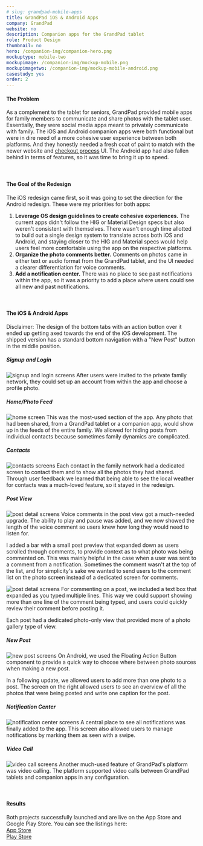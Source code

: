 ```yaml
---
# slug: grandpad-mobile-apps
title: GrandPad iOS & Android Apps
company: GrandPad
website: no
description: Companion apps for the GrandPad tablet
role: Product Design
thumbnail: no
hero: /companion-img/companion-hero.png
mockuptype: mobile-two
mockupimage: /companion-img/mockup-mobile.png
mockupimagetwo: /companion-img/mockup-mobile-android.png
casestudy: yes
order: 2
---
```


#### The Problem

As a complement to the tablet for seniors, GrandPad provided mobile apps for family members to communicate and share photos with the tablet user. Essentially, they were social media apps meant to privately communicate with family. The iOS and Android companion apps were both functional but were in dire need of a more cohesive user experience between both platforms. And they honestly needed a fresh coat of paint to match with the newer website and [checkout process](/projects/grandpad-checkout) UI. The Android app had also fallen behind in terms of features, so it was time to bring it up to speed.
<br /><br /><br />

#### The Goal of the Redesign

The iOS redesign came first, so it was going to set the direction for the Android redesign. These were my priorities for both apps:

1. **Leverage OS design guidelines to create cohesive experiences.** The current apps didn't follow the HIG or Material Design specs but also weren't consistent with themselves. There wasn't enough time allotted to build out a single design system to translate across both iOS and Android, and staying closer to the HIG and Material specs would help users feel more comfortable using the app on the respective platforms.
2. **Organize the photo comments better.** Comments on photos came in either text or audio format from the GrandPad tablet, and the UI needed a clearer differentiation for voice comments.
3. **Add a notification center.** There was no place to see past notifications within the app, so it was a priority to add a place where users could see all new and past notifications.
   <br /><br /><br />

#### The iOS & Android Apps

Disclaimer: The design of the bottom tabs with an action button over it ended up getting axed towards the end of the iOS development. The shipped version has a standard bottom navigation with a "New Post" button in the middle position.

##### Signup and Login

![signup and login screens](/companion-img/signup.png)
After users were invited to the private family network, they could set up an account from within the app and choose a profile photo.

##### Home/Photo Feed

![home screen](/companion-img/feed.png)
This was the most-used section of the app. Any photo that had been shared, from a GrandPad tablet or a companion app, would show up in the feeds of the entire family. We allowed for hiding posts from individual contacts because sometimes family dynamics are complicated.

##### Contacts

![contacts screens](/companion-img/contacts.png)
Each contact in the family network had a dedicated screen to contact them and to show all the photos they had shared. Through user feedback we learned that being able to see the local weather for contacts was a much-loved feature, so it stayed in the redesign.

##### Post View

![post detail screens](/companion-img/post-detail.png)
Voice comments in the post view got a much-needed upgrade. The ability to play and pause was added, and we now showed the length of the voice comment so users knew how long they would need to listen for.

I added a bar with a small post preview that expanded down as users scrolled through comments, to provide context as to what photo was being commented on. This was mainly helpful in the case when a user was sent to a comment from a notification. Sometimes the comment wasn't at the top of the list, and for simplicity's sake we wanted to send users to the comment list on the photo screen instead of a dedicated screen for comments.

![post detail screens](/companion-img/post-detail-2.png)
For commenting on a post, we included a text box that expanded as you typed multiple lines. This way we could support showing more than one line of the comment being typed, and users could quickly review their comment before posting it.

Each post had a dedicated photo-only view that provided more of a photo gallery type of view.

##### New Post

![new post screens](/companion-img/new-post.png)
On Android, we used the Floating Action Button component to provide a quick way to choose where between photo sources when making a new post.

In a following update, we allowed users to add more than one photo to a post. The screen on the right allowed users to see an overview of all the photos that were being posted and write one caption for the post.

##### Notification Center

![notification center screens](/companion-img/notifications.png)
A central place to see all notifications was finally added to the app. This screen also allowed users to manage notifications by marking them as seen with a swipe.

##### Video Call

![video call screens](/companion-img/video-call.png)
Another much-used feature of GrandPad's platform was video calling. The platform supported video calls between GrandPad tablets and companion apps in any configuration.
<br /><br /><br />

#### Results

Both projects successfully launched and are live on the App Store and Google Play Store. You can see the listings here:<br />
[App Store](https://apps.apple.com/us/app/grandpad/id904069946)<br />
[Play Store](https://play.google.com/store/apps/details?id=net.grandpad.puma)
